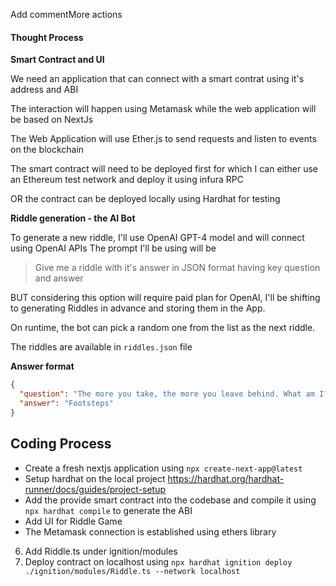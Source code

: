 Add commentMore actions
#### Thought Process

**Smart Contract and UI**

We need an application that can connect with a smart contrat using it's address and ABI

The interaction will happen using Metamask while the web application will be based on NextJs

The Web Application will use Ether.js to send requests and listen to events on the blockchain

The smart contract will need to be deployed first for which I can either use an Ethereum test network and deploy it using infura RPC

OR the contract can be deployed locally using Hardhat for testing

**Riddle generation - the AI Bot**

To generate a new riddle, I'll use OpenAI GPT-4 model and will connect using OpenAI APIs
The prompt I'll be using will be 
> Give me a riddle with it's answer in JSON format having key question and answer

BUT considering this option will require paid plan for OpenAI, I'll be shifting to generating Riddles in advance and storing them in the App.

On runtime, the bot can pick a random one from the list as the next riddle.

The riddles are available in `riddles.json` file

**Answer format**
```json
{
  "question": "The more you take, the more you leave behind. What am I?",
  "answer": "Footsteps"
}
```

## Coding Process

- Create a fresh nextjs application using `npx create-next-app@latest`
- Setup hardhat on the local project https://hardhat.org/hardhat-runner/docs/guides/project-setup 
- Add the provide smart contract into the codebase and compile it using `npx hardhat compile` to generate the ABI
- Add UI for Riddle Game  
- The Metamask connection is established using ethers library
6. Add Riddle.ts under ignition/modules 
7. Deploy contract on localhost using `npx hardhat ignition deploy ./ignition/modules/Riddle.ts --network localhost`